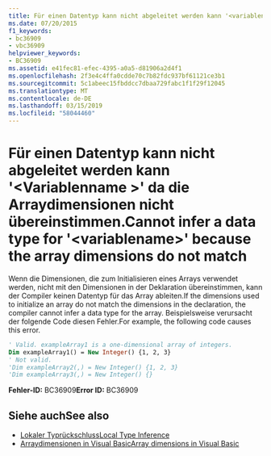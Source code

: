 ```yaml
---
title: Für einen Datentyp kann nicht abgeleitet werden kann '<variablename>"da die Arraydimensionen nicht übereinstimmen.
ms.date: 07/20/2015
f1_keywords:
- bc36909
- vbc36909
helpviewer_keywords:
- BC36909
ms.assetid: e41fec81-efec-4395-a0a5-d81906a2d4f1
ms.openlocfilehash: 2f3e4c4ffa0cdde70c7b82fdc937bf61121ce3b1
ms.sourcegitcommit: 5c1abeec15fbddcc7dbaa729fabc1f1f29f12045
ms.translationtype: MT
ms.contentlocale: de-DE
ms.lasthandoff: 03/15/2019
ms.locfileid: "58044460"
---
```

# <a name="cannot-infer-a-data-type-for-variablename-because-the-array-dimensions-do-not-match"></a><span data-ttu-id="c12bc-102">Für einen Datentyp kann nicht abgeleitet werden kann '\<Variablenname >' da die Arraydimensionen nicht übereinstimmen.</span><span class="sxs-lookup"><span data-stu-id="c12bc-102">Cannot infer a data type for '\<variablename>' because the array dimensions do not match</span></span>
<span data-ttu-id="c12bc-103">Wenn die Dimensionen, die zum Initialisieren eines Arrays verwendet werden, nicht mit den Dimensionen in der Deklaration übereinstimmen, kann der Compiler keinen Datentyp für das Array ableiten.</span><span class="sxs-lookup"><span data-stu-id="c12bc-103">If the dimensions used to initialize an array do not match the dimensions in the declaration, the compiler cannot infer a data type for the array.</span></span> <span data-ttu-id="c12bc-104">Beispielsweise verursacht der folgende Code diesen Fehler.</span><span class="sxs-lookup"><span data-stu-id="c12bc-104">For example, the following code causes this error.</span></span>  
  
```vb  
' Valid. exampleArray1 is a one-dimensional array of integers.  
Dim exampleArray1() = New Integer() {1, 2, 3}  
' Not valid.  
'Dim exampleArray2(,) = New Integer() {1, 2, 3}  
'Dim exampleArray3(,) = New Integer() {}  
```  
  
 <span data-ttu-id="c12bc-105">**Fehler-ID:** BC36909</span><span class="sxs-lookup"><span data-stu-id="c12bc-105">**Error ID:** BC36909</span></span>  
  
## <a name="see-also"></a><span data-ttu-id="c12bc-106">Siehe auch</span><span class="sxs-lookup"><span data-stu-id="c12bc-106">See also</span></span>

- [<span data-ttu-id="c12bc-107">Lokaler Typrückschluss</span><span class="sxs-lookup"><span data-stu-id="c12bc-107">Local Type Inference</span></span>](../../visual-basic/programming-guide/language-features/variables/local-type-inference.md)
- [<span data-ttu-id="c12bc-108">Arraydimensionen in Visual Basic</span><span class="sxs-lookup"><span data-stu-id="c12bc-108">Array dimensions in Visual Basic</span></span>](~/docs/visual-basic/programming-guide/language-features/arrays/array-dimensions.md)
